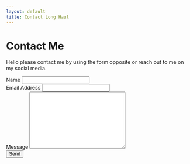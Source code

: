 ```yaml
---
layout: default
title: Contact Long Haul
---
```


<div id="contact">
  <h1 class="pageTitle">Contact Me</h1>
  <div class="contactContent">
    <p class="intro">Hello please contact me by using the form opposite or reach out to me on my social media.</p>
    <a href="https://www.facebook.com/{{ site.social.facebook }}" class="fa fa-facebook"></a>
    <a href="https://twitter.com/{{ site.social.twitter }}" class="fa fa-twitter"></a>
    <a href="https://tumblr.com/{{ site.social.tumblr }}" class="fa fa-tumblr"></a>

  
  </div>
  <form action="http://formspree.io/hello@alysmurray.me" method="POST">
    <label for="name">Name</label>    
    <input type="text" id="name" name="name" class="full-width"><br>
    <label for="email">Email Address</label>
    <input type="email" id="email" name="_replyto" class="full-width"><br>
    <label for="message">Message</label>
    <textarea name="message" id="message" cols="30" rows="10" class="full-width"></textarea><br>
    <input type="submit" value="Send" class="button">
  </form>
</div>
